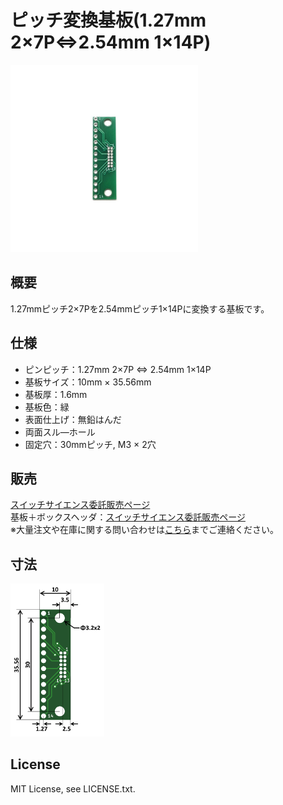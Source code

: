 # ピッチ変換基板(1.27mm 2×7P⇔2.54mm 1×14P)


<img src="/images/ProductImage.jpg" width="300px">

## 概要

1.27mmピッチ2×7Pを2.54mmピッチ1×14Pに変換する基板です。

## 仕様
- ピンピッチ：1.27mm 2×7P ⇔ 2.54mm 1×14P
- 基板サイズ：10mm × 35.56mm
- 基板厚：1.6mm
- 基板色：緑
- 表面仕上げ：無鉛はんだ
- 両面スル―ホール
- 固定穴：30mmピッチ, M3 × 2穴

## 販売  
[スイッチサイエンス委託販売ページ](https://www.switch-science.com/catalog/5558/)  
基板＋ボックスヘッダ：[スイッチサイエンス委託販売ページ](https://www.switch-science.com/catalog/6327/)  
※大量注文や在庫に関する問い合わせは[こちら](mailto:info.y2kb@gmail.com)までご連絡ください。  


## 寸法
<img src="/images/dimension.png" width="150px">

## License
MIT License, see LICENSE.txt.
